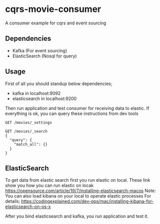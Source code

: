 # cqrs-movie-consumer
A consumer example for cqrs and event sourcing

## Dependencies
- Kafka (For event sourcing)
- ElasticSearch (Nosql for query)

## Usage
First of all you should standup below dependencies;
- kafka in localhost:9092 
- elasticsearch in localhost:9200

Then run application and test consumer for receiving data to elastic. If everything is ok, you can query these instructions from dev tools

```
GET /movies/_settings

GET /movies/_search
{
  "query": {
    "match_all": {}
  }
}

```

## ElasticSearch
To get data from elastic search first you run elastic on local. These link show you how you can run elastic on locak
https://opensource.com/article/19/7/installing-elasticsearch-macos
Note: You can also load kibana on your local to operate elastic processes
For details; https://codingexplained.com/dev-ops/mac/installing-kibana-for-elasticsearch-on-os-x

After you bind elasticsearch and kafka, you run application and test it.

